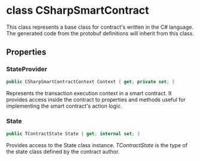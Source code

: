 # class CSharpSmartContract

This class represents a base class for contract's written in the C# language. The generated code from the protobuf definitions will inherit from this class.

## Properties

### StateProvider

```csharp
public CSharpSmartContractContext Context { get; private set; }
```

Represents the transaction execution context in a smart contract. It provides access inside the contract to properties and methods useful for implementing the smart contract's action logic. 

### State

```csharp
public TContractState State { get; internal set; }
```

Provides access to the State class instance. *TContractState* is the type of the state class defined by the contract author.